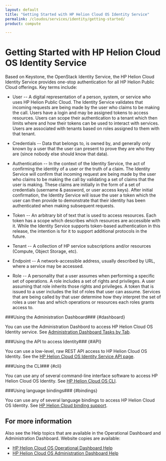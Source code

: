 ```yaml
---
layout: default
title: "Getting Started with HP Helion Cloud OS Identity Service"
permalink: /cloudos/services/identity/getting-started/
product: compute

---
```

# Getting Started with HP Helion Cloud OS Identity Service #

<!-- modeled after HP Helion Cloud Networking Getting Started (network.getting.started.md) -->

Based on Keystone, the OpenStack Identity Service, the HP Helion Cloud Identity Service provides one-stop authentication for all HP Helion Public Cloud offerings. Key terms include:

- User -- A digital representation of a person, system, or service who uses HP Helion Public Cloud. The Identity Service validates that incoming requests are being made by the user who claims to be making the call. Users have a login and may be assigned tokens to access resources. Users can scope their authentication to a tenant which then limits where and how their tokens can be used to interact with services. Users are associated with tenants based on roles assigned to them with that tenant.

- Credentials -- Data that belongs to, is owned by, and generally only known by a user that the user can present to prove they are who they are (since nobody else should know that data).

- Authentication -- In the context of the Identity Service, the act of confirming the identity of a user or the truth of a claim. The Identity Service will confirm that incoming request are being made by the user who claims to be making the call by validating a set of claims that the user is making. These claims are initially in the form of a set of credentials (username & password, or user access keys). After initial confirmation, the Identity Service will issue the user a token which the user can then provide to demonstrate that their identity has been authenticated when making subsequent requests.

- Token -- An arbitrary bit of text that is used to access resources. Each token has a scope which describes which resources are accessible with it. While the Identity Service supports token-based authentication in this release, the intention is for it to support additional protocols in the future.

- Tenant -- A collection of HP service subscriptions and/or resources (Compute, Object Storage, etc).

- Endpoint -- A network-accessible address, usually described by URL, where a service may be accessed.

- Role -- A personality that a user assumes when performing a specific set of operations. A role includes a set of rights and privileges. A user assuming that role inherits those rights and privileges. A token that is issued to a user includes the list of roles that user can assume. Services that are being called by that user determine how they interpret the set of roles a user has and which operations or resources each roles grants access to.


###Using the Administration Dashboard### {#dashboard}

You can use the Administration Dashbord to access HP Helion Cloud OS Identity service. See [Administration Dashboard Tasks by Tab](/cloudos/manage/administration-dashboard/tasks-by-tab/).


###Using the API to access Identity### {#API}
 
You can use a low-level, raw REST API access to HP Helion Cloud OS Identity. See the [HP Helion Cloud OS Identity Service API page](/api/v13/identity).

###Using the CLI### {#cli}

You can use any of several command-line interface software to access HP Helion Cloud OS Identity. See [HP Helion Cloud OS CLI](/cli/).

###Using language bindings### {#bindings}

You can use any of several language bindings to access HP Helion Cloud OS Identity. See [HP Helion Cloud binding support](/bindings/).


## For more information ##
Also see the Help topics that are available in the Operational Dashboard and Administration Dashboard.  Website copies are available:

* [HP Helion Cloud OS Operational Dashboard Help](/cloudos/manage/operational-dashboard/)
* [HP Helion Cloud OS Administration Dashboard Help](/cloudos/manage/administration-dashboard/)
